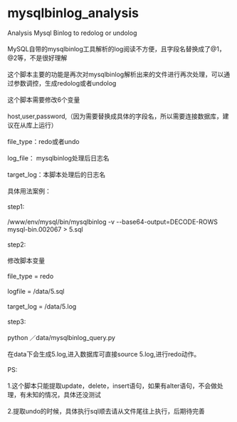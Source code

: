 # mysqlbinlog_analysis
Analysis Mysql Binlog to redolog or undolog <br>  
MySQL自带的mysqlbinlog工具解析的log阅读不方便，且字段名替换成了@1，@2等，不是很好理解<br>  
这个脚本主要的功能是再次对mysqlbinlog解析出来的文件进行再次处理，可以通过参数调控，生成redolog或者undolog<br>  
这个脚本需要修改6个变量<br>  
host,user,password,（因为需要替换成具体的字段名，所以需要连接数据库，建议在从库上运行）<br>  
file_type：redo或者undo<br>  
log_file： mysqlbinlog处理后日志名<br>  
target_log：本脚本处理后的日志名<br>  
具体用法案例：<br>  
step1:<br>  
/www/env/mysql/bin/mysqlbinlog -v  --base64-output=DECODE-ROWS mysql-bin.002067 > 5.sql<br>  
step2:<br>  
修改脚本变量<br>  
file_type = redo<br>  
logfile = /data/5.sql<br>  
target_log = /data/5.log<br>  
step3:<br>  
python ／data/mysqlbinlog_query.py<br>  
在data下会生成5.log,进入数据库可直接source 5.log,进行redo动作。<br>  
PS:<br>  
1.这个脚本只能提取update，delete，insert语句，如果有alter语句，不会做处理，有未知的情况，具体还没测试<br>  
2.提取undo的时候，具体执行sql顺去请从文件尾往上执行，后期待完善<br>  
